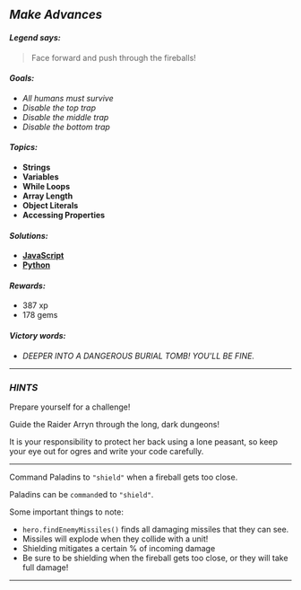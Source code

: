 ## _Make Advances_

#### _Legend says:_
> Face forward and push through the fireballs!

#### _Goals:_
+ _All humans must survive_
+ _Disable the top trap_
+ _Disable the middle trap_
+ _Disable the bottom trap_

#### _Topics:_
+ **Strings**
+ **Variables**
+ **While Loops**
+ **Array Length**
+ **Object Literals**
+ **Accessing Properties**

#### _Solutions:_
+ **[JavaScript](makeAdvances.js)**
+ **[Python](make_advances.py)**

#### _Rewards:_
+ 387 xp
+ 178 gems

#### _Victory words:_
+ _DEEPER INTO A DANGEROUS BURIAL TOMB! YOU'LL BE FINE._

___

### _HINTS_

Prepare yourself for a challenge!

Guide the Raider Arryn through the long, dark dungeons!

It is your responsibility to protect her back using a lone peasant, so keep your eye out for ogres and write your code carefully.

___

Command Paladins to `"shield"` when a fireball gets too close.

Paladins can be `command`ed to `"shield"`.

Some important things to note:
+ `hero.findEnemyMissiles()` finds all damaging missiles that they can see.
+ Missiles will explode when they collide with a unit!
+ Shielding mitigates a certain % of incoming damage
+ Be sure to be shielding when the fireball gets too close, or they will take full damage!

___
